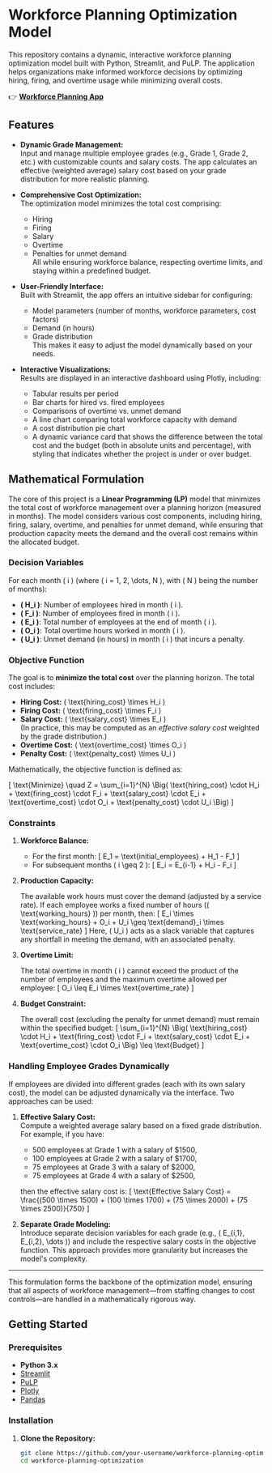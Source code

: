 # Workforce Planning Optimization Model

This repository contains a dynamic, interactive workforce planning optimization model built with Python, Streamlit, and PuLP. The application helps organizations make informed workforce decisions by optimizing hiring, firing, and overtime usage while minimizing overall costs.

👉 **[Workforce Planning App](https://workforceplanning-mdrxrdzzkx9uyo5k8zvfuk.streamlit.app/)**  

## Features

- **Dynamic Grade Management:**  
  Input and manage multiple employee grades (e.g., Grade 1, Grade 2, etc.) with customizable counts and salary costs. The app calculates an effective (weighted average) salary cost based on your grade distribution for more realistic planning.

- **Comprehensive Cost Optimization:**  
  The optimization model minimizes the total cost comprising:
  - Hiring
  - Firing
  - Salary
  - Overtime
  - Penalties for unmet demand  
  All while ensuring workforce balance, respecting overtime limits, and staying within a predefined budget.

- **User-Friendly Interface:**  
  Built with Streamlit, the app offers an intuitive sidebar for configuring:
  - Model parameters (number of months, workforce parameters, cost factors)
  - Demand (in hours)
  - Grade distribution  
  This makes it easy to adjust the model dynamically based on your needs.

- **Interactive Visualizations:**  
  Results are displayed in an interactive dashboard using Plotly, including:
  - Tabular results per period
  - Bar charts for hired vs. fired employees
  - Comparisons of overtime vs. unmet demand
  - A line chart comparing total workforce capacity with demand
  - A cost distribution pie chart
  - A dynamic variance card that shows the difference between the total cost and the budget (both in absolute units and percentage), with styling that indicates whether the project is under or over budget.

## Mathematical Formulation

The core of this project is a **Linear Programming (LP)** model that minimizes the total cost of workforce management over a planning horizon (measured in months). The model considers various cost components, including hiring, firing, salary, overtime, and penalties for unmet demand, while ensuring that production capacity meets the demand and the overall cost remains within the allocated budget.

### Decision Variables

For each month \( i \) (where \( i = 1, 2, \dots, N \), with \( N \) being the number of months):

- **\( H_i \)**: Number of employees hired in month \( i \).
- **\( F_i \)**: Number of employees fired in month \( i \).
- **\( E_i \)**: Total number of employees at the end of month \( i \).
- **\( O_i \)**: Total overtime hours worked in month \( i \).
- **\( U_i \)**: Unmet demand (in hours) in month \( i \) that incurs a penalty.

### Objective Function

The goal is to **minimize the total cost** over the planning horizon. The total cost includes:

- **Hiring Cost:** \( \text{hiring\_cost} \times H_i \)
- **Firing Cost:** \( \text{firing\_cost} \times F_i \)
- **Salary Cost:** \( \text{salary\_cost} \times E_i \)  
  (In practice, this may be computed as an *effective salary cost* weighted by the grade distribution.)
- **Overtime Cost:** \( \text{overtime\_cost} \times O_i \)
- **Penalty Cost:** \( \text{penalty\_cost} \times U_i \)

Mathematically, the objective function is defined as:

\[
\text{Minimize} \quad Z = \sum_{i=1}^{N} \Big( \text{hiring\_cost} \cdot H_i + \text{firing\_cost} \cdot F_i + \text{salary\_cost} \cdot E_i + \text{overtime\_cost} \cdot O_i + \text{penalty\_cost} \cdot U_i \Big)
\]

### Constraints

1. **Workforce Balance:**

   - For the first month:
     \[
     E_1 = \text{initial\_employees} + H_1 - F_1
     \]
   - For subsequent months \( i \geq 2 \):
     \[
     E_i = E_{i-1} + H_i - F_i
     \]

2. **Production Capacity:**

   The available work hours must cover the demand (adjusted by a service rate). If each employee works a fixed number of hours (\( \text{working\_hours} \)) per month, then:
   \[
   E_i \times \text{working\_hours} + O_i + U_i \geq \text{demand}_i \times \text{service\_rate}
   \]
   Here, \( U_i \) acts as a slack variable that captures any shortfall in meeting the demand, with an associated penalty.

3. **Overtime Limit:**

   The total overtime in month \( i \) cannot exceed the product of the number of employees and the maximum overtime allowed per employee:
   \[
   O_i \leq E_i \times \text{overtime\_rate}
   \]

4. **Budget Constraint:**

   The overall cost (excluding the penalty for unmet demand) must remain within the specified budget:
   \[
   \sum_{i=1}^{N} \Big( \text{hiring\_cost} \cdot H_i + \text{firing\_cost} \cdot F_i + \text{salary\_cost} \cdot E_i + \text{overtime\_cost} \cdot O_i \Big) \leq \text{Budget}
   \]

### Handling Employee Grades Dynamically

If employees are divided into different grades (each with its own salary cost), the model can be adjusted dynamically via the interface. Two approaches can be used:

1. **Effective Salary Cost:**  
   Compute a weighted average salary based on a fixed grade distribution. For example, if you have:
   - 500 employees at Grade 1 with a salary of \$1500,
   - 100 employees at Grade 2 with a salary of \$1700,
   - 75 employees at Grade 3 with a salary of \$2000,
   - 75 employees at Grade 4 with a salary of \$2500,  
   
   then the effective salary cost is:
   \[
   \text{Effective Salary Cost} = \frac{(500 \times 1500) + (100 \times 1700) + (75 \times 2000) + (75 \times 2500)}{750}
   \]

2. **Separate Grade Modeling:**  
   Introduce separate decision variables for each grade (e.g., \( E_{i,1}, E_{i,2}, \dots \)) and include the respective salary costs in the objective function. This approach provides more granularity but increases the model's complexity.

---

This formulation forms the backbone of the optimization model, ensuring that all aspects of workforce management—from staffing changes to cost controls—are handled in a mathematically rigorous way.


## Getting Started

### Prerequisites

- **Python 3.x**
- [Streamlit](https://streamlit.io/)
- [PuLP](https://coin-or.github.io/pulp/)
- [Plotly](https://plotly.com/python/)
- [Pandas](https://pandas.pydata.org/)

### Installation

1. **Clone the Repository:**

   ```bash
   git clone https://github.com/your-username/workforce-planning-optimization.git
   cd workforce-planning-optimization
